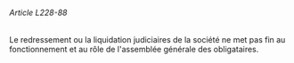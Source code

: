 ###### Article L228-88

Le redressement ou la liquidation judiciaires de la société ne met pas fin au fonctionnement et au rôle de l'assemblée générale des obligataires.

